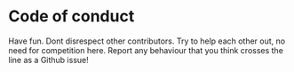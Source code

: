 # Code of conduct

Have fun.
Dont disrespect other contributors.
Try to help each other out, no need for competition here.
Report any behaviour that you think crosses the line as a Github issue!
